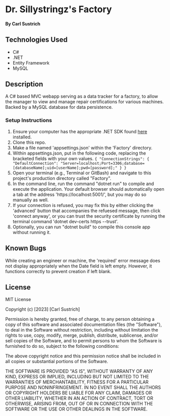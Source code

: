 # Dr. Sillystringz's Factory

#### By **Carl Sustrich**

## Technologies Used

* C#
* .NET
* Entity Framework
* MySQL

## Description

A C# based MVC webapp serving as a data tracker for a factory, to allow the manager to view and manage repair certifications for various machines. Backed by a MySQL database for data persistence.


### Setup Instructions

1. Ensure your computer has the appropriate .NET SDK found [here](https://dotnet.microsoft.com/en-us/download/dotnet/6.0) installed.  
2. Clone this repo.
3. Make a file named 'appsettings.json' within the 'Factory' directory.
4. Within appsettings.json, put in the following code, replacing the bracketed fields with your own values. 
`{
  "ConnectionStrings": {
      "DefaultConnection": "Server=localhost;Port=3306;database=[databaseName];uid=[userName];pwd=[password];"
  }
}`
5. Open your terminal (e.g., Terminal or GitBash) and navigate to this project's production directory called "Factory".
6. In the command line, run the command "dotnet run" to compile and execute the application. Your default browser should automatically open a tab at the address 'https://localhost:5001/', but you may do so manually as well.
7. If your connection is refused, you may fix this by either clicking the 'advanced' button that accompanies the refuesed message, then click 'connect anyway', or you can trust the security certificate by running the terminal command 'dotnet dev-certs https --trust'.
8. Optionally, you can run "dotnet build" to compile this console app without running it.

## Known Bugs

While creating an engineer or machine, the 'required' error message does not display appropriately when the Date field is left empty. However, it functions correctly to prevent creation if left blank.

## License

MIT License

Copyright (c) [2023] [Carl Sustrich]

Permission is hereby granted, free of charge, to any person obtaining a copy
of this software and associated documentation files (the "Software"), to deal
in the Software without restriction, including without limitation the rights
to use, copy, modify, merge, publish, distribute, sublicense, and/or sell
copies of the Software, and to permit persons to whom the Software is
furnished to do so, subject to the following conditions:

The above copyright notice and this permission notice shall be included in all
copies or substantial portions of the Software.

THE SOFTWARE IS PROVIDED "AS IS", WITHOUT WARRANTY OF ANY KIND, EXPRESS OR
IMPLIED, INCLUDING BUT NOT LIMITED TO THE WARRANTIES OF MERCHANTABILITY,
FITNESS FOR A PARTICULAR PURPOSE AND NONINFRINGEMENT. IN NO EVENT SHALL THE
AUTHORS OR COPYRIGHT HOLDERS BE LIABLE FOR ANY CLAIM, DAMAGES OR OTHER
LIABILITY, WHETHER IN AN ACTION OF CONTRACT, TORT OR OTHERWISE, ARISING FROM,
OUT OF OR IN CONNECTION WITH THE SOFTWARE OR THE USE OR OTHER DEALINGS IN THE
SOFTWARE.
